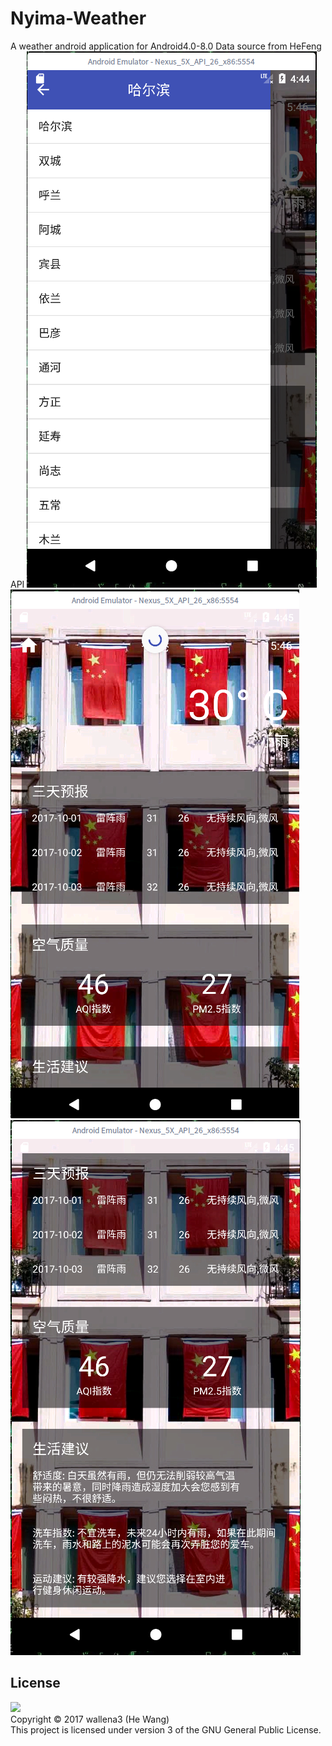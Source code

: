 # Nyima-Weather
A weather android application for Android4.0-8.0
Data source from HeFeng API
![](./screenshots/1.png)
![](./screenshots/2.png)
![](./screenshots/3.png)
## License
![](http://www.gnu.org/graphics/gplv3-127x51.png)  
Copyright © 2017 wallena3 (He Wang)  
This project is licensed under version 3 of the GNU General Public License.